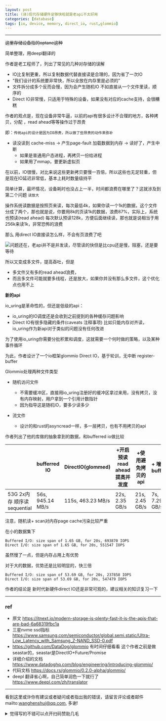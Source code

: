 ```yaml
---
layout: post
title: (译)现代存储硬件足够快啦就是老api不太好用
categories: [database]
tags: [io, device, memory, direct_io, rust,glommio]
---
```



---

 ~~这里存储设备指的optane这种~~

简单整理，用deepl翻译的



作者是老工程师了，列出了常见的几种对存储的误解

- IO比复制更重，所以复制数据代替直接读是合理的，因为省了一次IO
- “我们设计的系统要非常快，所以全放在内存里是必须的”
- 文件拆分成多个反而会慢，因为会产生随机IO 不如直接从一个文件里读，顺序的
- Direct IO非常慢，只适用于特殊的设备，如果没有对应的cache支持，会很糟糕



作者的观点是，现在设备非常牛逼，以前的api有很多设计不合理的地方，各种拷贝，分配 ，read ahead等等操作过于昂贵

即：`传统api的设计是因为IO昂贵，所以做了些昂贵的动作来弥补`

- 读没读到 cache-miss -> 产生page-fault 加载数据到内存 -> 读好了，产生中断
  - 如果是普通用户态进程，再拷贝一份给进程
  - 如果用了mmap，要更新虚拟页

在以前，IO很慢，对比来说这些更新拷贝要慢一百倍，所以这些也无足轻重，但是现在IO延迟非常低，基本上耗时数量级持平

简单计算，最坏情况，设备耗时也没占上一半，时间都浪费在哪里了？这就涉及到第二个问题 `读放大`



操作系统读数据是按照页来读，每次最低4k，如果你读一个1k的数据，这个文件分成了两个，那也就是说，你要用8k的页读1k的数据，浪费87%，实际上，系统也预读(read ahead) 每次默认预读128k，方便后面继续读，那也就是说相当于用256k来读1k，非常恐怖的浪费



那么 用direct IO直接读怎么样，不会有页浪费了吧 



![](https://miro.medium.com/max/1400/1*v74E8E9ick4-rpiYZ2uFKA.png)问题还在，老api并不是并发读，尽管读的快但是比cpu还是慢，阻塞，还是要等待

所以又变成多文件，提高吞吐，但是 

- 多文件又有多的read ahead浪费，
- 而且多文件可能就要多线程，还是放大，如果你并没有那么多文件，这个优化点也用不上



**新的api**

io_uring是革命性的，但还是低级的api：

- io_uring的IO调度还是会收到之前提到的各种缓存问题影响
- Direct IO有很多隐藏的条件(caveats 注释事项) 比如只能内存对齐读，io_uring作为新api对于类似的问题没有任何改进

为了使用io_uring你需要分批积累和调度，这就需要一个何时做的策略，以及某种事件循环

为此，作者设计了一个io框架glommio Direct IO，基于轮训，无中断 register-buffer

Glommio处理两种文件类型

- 随机访问文件
  - 不需要缓冲区，直接用io_uring注册好的缓冲区拿过来用，没有拷贝，没有内存映射，用户拿到一个引用计数指针
  - 因为指导这是随机IO，要多少读多少

- 流文件
  - 设计的和rust的asyncread一样，多一层拷贝，也有不用拷贝的api



作者列出了他的库做的抽象拿到的数据，和bufferred io做比较

|                             | bufferred IO     | DirectIO(glommed) | +开启预读 read ahead 提高并发度 | +使用避免拷贝的api | + 增大buffer  |
| --------------------------- | ---------------- | ----------------- | ------------------------------- | ------------------ | ------------- |
| 53G 2x内存 顺序读sequential | 56s, 945.14 MB/s | 115s, 463.23 MB/s | 22s, 2.35 GB/s                  | 21s, 2.45 GB/s     | 7s, 7.29 GB/s |



注意，随机读+ scan对内存page cache污染比较严重

在小的数据集下

```
Buffered I/O: size span of 1.65 GB, for 20s, 693870 IOPS
Direct I/O: size span of 1.65 GB, for 20s, 551547 IOPS
```

虽然慢了一点，但是内存占用上有优势

对于大的数据，优势还是比较明显的，快三倍

```
Buffered I/O: size span of 53.69 GB, for 20s, 237858 IOPS
Direct I/O: size span of 53.69 GB, for 20s, 547479 IOPS
```

作者的结论是 新时代新硬件direct IO还是非常可观的，建议相关的知识复习一下





---

### ref

- 原文 https://itnext.io/modern-storage-is-plenty-fast-it-is-the-apis-that-are-bad-6a68319fbc1a
- 三星nvme ssd指标 https://www.samsung.com/semiconductor/global.semi.static/Ultra-Low_Latency_with_Samsung_Z-NAND_SSD-0.pdf
- https://github.com/DataDog/glommio 有时间仔细看看 这个作者之前是做seastar的，seastar是DirectIO+Future/Promise
- 详细介绍的文档 https://www.datadoghq.com/blog/engineering/introducing-glommio/
- 代码文档 https://docs.rs/glommio/0.2.0-alpha/glommio/
- deepl 翻译省心啊，自己简单润色一下就行了 https://www.deepl.com/zh/translator


---

看到这里或许你有建议或者疑问或者指出我的错误，请留言评论或者邮件mailto:wanghenshui@qq.com, 多谢! 
<details>
<summary>觉得写的不错可以点开扫码赞助几毛</summary>
<img src="https://wanghenshui.github.io/assets/wepay.png" alt="微信转账">
</details>